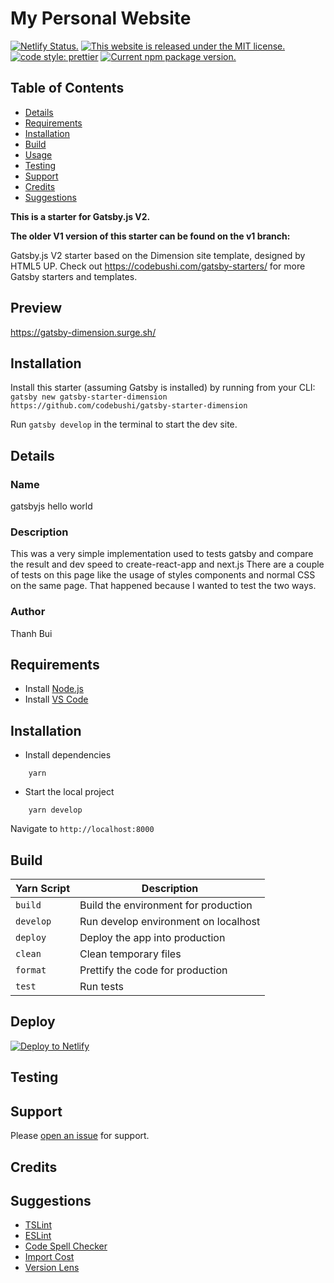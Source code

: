 # My Personal Website 
[![Netlify Status.](https://api.netlify.com/api/v1/badges/8a188e5a-79a8-4575-aae1-46c4550ec4ce/deploy-status)](https://app.netlify.com/sites/thanhbui/deploys) [![This website is released under the MIT license.](https://img.shields.io/badge/license-MIT-blue.svg)](https://github.com/ttbui11/LICENSE) [![code style: prettier](https://img.shields.io/badge/code_style-prettier-ff69b4.svg)](https://github.com/prettier/prettier) [![Current npm package version.](https://img.shields.io/npm/v/gatsby.svg)](https://www.npmjs.org/package/gatsby)

## Table of Contents

- [Details](#details)
- [Requirements](#requirements)
- [Installation](#installation)
- [Build](#build)
- [Usage](#usage)
- [Testing](#testing)
- [Support](#support)
- [Credits](#credits)
- [Suggestions](#suggestions)

**This is a starter for Gatsby.js V2.**

**The older V1 version of this starter can be found on the v1 branch:**

Gatsby.js V2 starter based on the Dimension site template, designed by HTML5 UP. Check out https://codebushi.com/gatsby-starters/ for more Gatsby starters and templates.

## Preview

https://gatsby-dimension.surge.sh/

## Installation

Install this starter (assuming Gatsby is installed) by running from your CLI:
<br/>
`gatsby new gatsby-starter-dimension https://github.com/codebushi/gatsby-starter-dimension`

Run `gatsby develop` in the terminal to start the dev site.


## Details
### Name
gatsbyjs hello world

### Description
This was a very simple implementation used to tests gatsby and compare the result and dev speed to create-react-app and next.js
There are a couple of tests on this page like the usage of styles components and normal CSS on the same page. That happened because I wanted to test the two ways.

### Author
Thanh Bui

## Requirements

- Install [Node.js](https://nodejs.org/en/)
- Install [VS Code](https://code.visualstudio.com/)

## Installation

- Install dependencies
```
    yarn
```
- Start the local project
```
    yarn develop
```

Navigate to `http://localhost:8000`

## Build
  
|        Yarn Script        |                                           Description                                             |
| ------------------------- | ------------------------------------------------------------------------------------------------- |
| `build`                   |  Build the environment for production                                                             |
| `develop`                 |  Run  develop environment on localhost                                                            |
| `deploy`                  |  Deploy the app into production                                                                   |
| `clean`                   |  Clean temporary files                                                                            |
| `format`                  |  Prettify the code for production                                                                 |
| `test`                    |  Run tests                                                                                        |

## Deploy

[![Deploy to Netlify](https://www.netlify.com/img/deploy/button.svg)](https://app.netlify.com/start/deploy?repository=https://github.com/ttbui11/my-website)

## Testing

## Support
Please [open an issue](https://github.com/RobertoMSousa/gatsbyjs_hello_world/issues) for support.

## Credits

## Suggestions
- [TSLint](https://marketplace.visualstudio.com/items?itemName=eg2.tslint)
- [ESLint](https://marketplace.visualstudio.com/items?itemName=dbaeumer.vscode-eslint)
- [Code Spell Checker](https://marketplace.visualstudio.com/items?itemName=streetsidesoftware.code-spell-checker)
- [Import Cost](https://marketplace.visualstudio.com/items?itemName=wix.vscode-import-cost)
- [Version Lens](https://marketplace.visualstudio.com/items?itemName=pflannery.vscode-versionlens)
